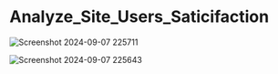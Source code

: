 # Analyze_Site_Users_Saticifaction
![Screenshot 2024-09-07 225711](https://github.com/user-attachments/assets/fb319d27-85cb-4647-b751-9501a78ab733)

![Screenshot 2024-09-07 225643](https://github.com/user-attachments/assets/468362c6-4752-4ec2-991c-34421488603a)
